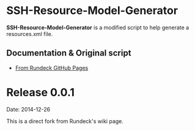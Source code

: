 SSH-Resource-Model-Generator
============================

**SSH-Resource-Model-Generator** is a modified script to help generate a resources.xml file.

## Documentation & Original script
* [From Rundeck GitHub Pages](https://github.com/rundeck/rundeck/wiki/Ssh-resource-model-generator)

Release 0.0.1
=============

Date: 2014-12-26

This is a direct fork from Rundeck's wiki page.